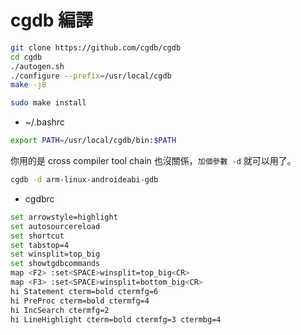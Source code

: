 # cgdb 編譯

```sh
git clone https://github.com/cgdb/cgdb
cd cgdb
./autogen.sh
./configure --prefix=/usr/local/cgdb
make -j8

sudo make install
```

- ~/.bashrc

```sh
export PATH=/usr/local/cgdb/bin:$PATH
```

你用的是 cross compiler tool chain 也沒關係，`加個參數 -d` 就可以用了。

```sh
cgdb -d arm-linux-androideabi-gdb
```

- cgdbrc

```sh
set arrowstyle=highlight
set autosourcereload
set shortcut
set tabstop=4
set winsplit=top_big
set showtgdbcommands
map <F2> :set<SPACE>winsplit=top_big<CR>
map <F3> :set<SPACE>winsplit=bottom_big<CR>
hi Statement cterm=bold ctermfg=6
hi PreProc cterm=bold ctermfg=4
hi IncSearch ctermfg=2
hi LineHighlight cterm=bold ctermfg=3 ctermbg=4
```
